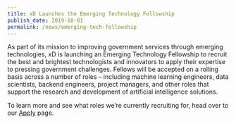 ```yaml
---
title: xD Launches the Emerging Technology Fellowship
publish_date: 2019-10-01
permalink: /news/emerging-tech-fellowship
---
```

<p>
  As part of its mission to improving government services through emerging
  technologies, xD is launching an Emerging Technology Fellowship to recruit
  the best and brightest technologists and innovators to apply their expertise
  to pressing government challenges. Fellows will be accepted on a rolling basis
  across a number of roles – including machine learning engineers, data 
  scientists, backend engineers, project managers, and other roles that support
  the research and development of artificial intelligence solutions.
</p>
<p>
  To learn more and see what roles we’re currently recruiting for, head over to
  our <a href="{{ site.baseurl }}/apply">Apply</a> page.
</p>